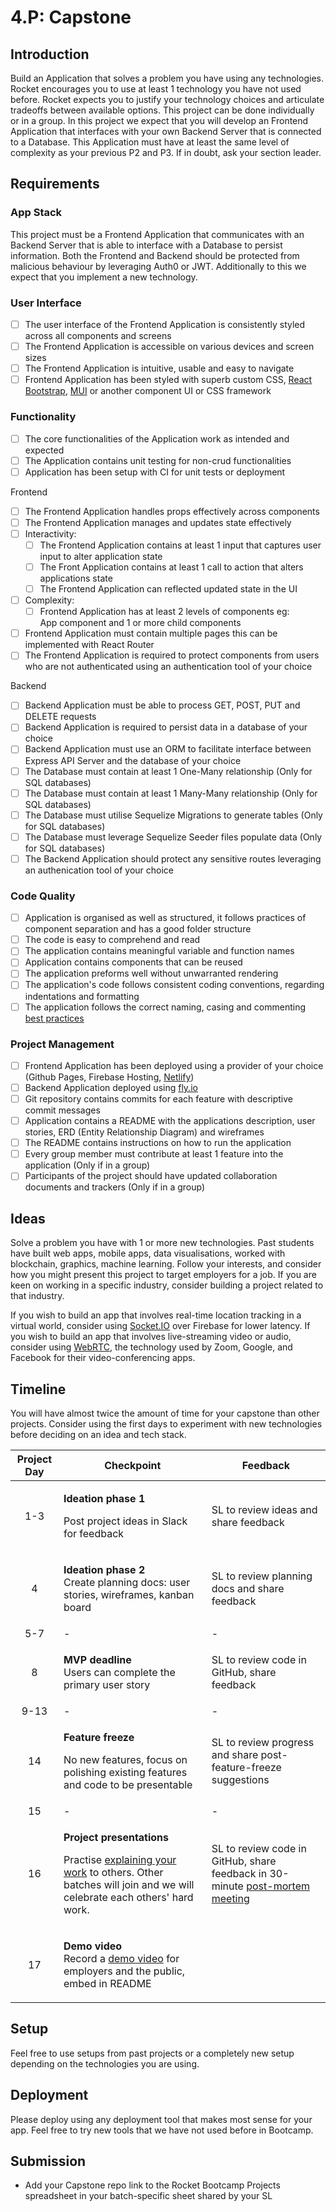# 4.P: Capstone

## Introduction

Build an Application that solves a problem you have using any technologies. Rocket encourages you to use at least 1 technology you have not used before. Rocket expects you to justify your technology choices and articulate tradeoffs between available options. This project can be done individually or in a group. In this project we expect that you will develop an Frontend Application that interfaces with your own Backend Server that is connected to a Database. This Application must have at least the same level of complexity as your previous P2 and P3. If in doubt, ask your section leader.

## Requirements

### App Stack

This project must be a Frontend Application that communicates with an Backend Server that is able to interface with a Database to persist information. Both the Frontend and Backend should be protected from malicious behaviour by leveraging Auth0 or JWT. Additionally to this we expect that you implement a new technology.

### User Interface

* [ ] The user interface of the Frontend Application is consistently styled across all components and screens
* [ ] The Frontend Application is accessible on various devices and screen sizes
* [ ] The Frontend Application is intuitive, usable and easy to navigate
* [ ] Frontend Application has been styled with superb custom CSS, <a href="https://react-bootstrap.github.io/components/alerts" target="_blank">React Bootstrap</a>, <a href="https://mui.com/core/" target="_blank">MUI</a> or another component UI or CSS framework

### Functionality&#x20;

* [ ] The core functionalities of the Application work as intended and expected
* [ ] The Application contains unit testing for non-crud functionalities
* [ ] Application has been setup with CI for unit tests or deployment

Frontend

* [ ] The Frontend Application handles props effectively across components
* [ ] The Frontend Application manages and updates state effectively
* [ ] Interactivity:
  * [ ] The Frontend Application contains at least 1 input that captures user input to alter application state&#x20;
  * [ ] The Front Application contains at least 1 call to action that alters applications state
  * [ ] The Frontend Application can reflected updated state in the UI
* [ ] Complexity:
  * [ ] Frontend Application has at least 2 levels of components eg: \
    App component and 1 or more child components
* [ ] Frontend Application must contain multiple pages this can be implemented with React Router
* [ ] The Frontend Application is required to protect components from users who are not authenticated using an authentication tool of your choice

Backend

* [ ] Backend Application must be able to process GET, POST, PUT and DELETE requests
* [ ] Backend Application is required to persist data in a database of your choice
* [ ] Backend Application must use an ORM to facilitate interface between Express API Server and the database of your choice
* [ ] The Database must contain at least 1 One-Many relationship (Only for SQL databases)
* [ ] The Database must contain at least 1 Many-Many relationship (Only for SQL databases)
* [ ] The Database must utilise Sequelize Migrations to generate tables (Only for SQL databases)
* [ ] The Database must leverage Sequelize Seeder files populate data (Only for SQL databases)
* [ ] The Backend Application should protect any sensitive routes leveraging an authenication tool of your choice

### Code Quality

* [ ] Application is organised as well as structured, it follows practices of component separation and has a good folder structure
* [ ] The code is easy to comprehend and read
* [ ] The application contains meaningful variable and function names
* [ ] Application contains components that can be reused
* [ ] The application preforms well without unwarranted rendering
* [ ] The application's code follows consistent coding conventions, regarding indentations and formatting
* [ ] The application follows the correct naming, casing and commenting [best practices](../general-reference/naming-casing-and-commenting-conventions.md)

### Project Management

* [ ] Frontend Application has been deployed using a provider of your choice (Github Pages, Firebase Hosting, <a href="https://www.netlify.com/" target="_blank">Netlify</a>)
* [ ] Backend Application deployed using <a href="https://fly.io/docs/" target="_blank">fly.io</a>
* [ ] Git repository contains commits for each feature with descriptive commit messages
* [ ] Application contains a README with the applications description, user stories, ERD (Entity Relationship Diagram) and wireframes
* [ ] The README contains instructions on how to run the application&#x20;
* [ ] Every group member must contribute at least 1 feature into the application (Only if in a group)
* [ ] Participants of the project should have updated collaboration documents and trackers  (Only if in a group)

## Ideas

Solve a problem you have with 1 or more new technologies. Past students have built web apps, mobile apps, data visualisations, worked with blockchain, graphics, machine learning. Follow your interests, and consider how you might present this project to target employers for a job. If you are keen on working in a specific industry, consider building a project related to that industry.

If you wish to build an app that involves real-time location tracking in a virtual world, consider using <a href="https://socket.io/" target="_blank">Socket.IO</a> over Firebase for lower latency. If you wish to build an app that involves live-streaming video or audio, consider using <a href="https://webrtc.org/" target="_blank">WebRTC</a>, the technology used by Zoom, Google, and Facebook for their video-conferencing apps.

## Timeline

You will have almost twice the amount of time for your capstone than other projects. Consider using the first days to experiment with new technologies before deciding on an idea and tech stack.

| Project Day | Checkpoint                                                                                                                                                                                                                        | Feedback                                                                                                                       |
| :---------: | --------------------------------------------------------------------------------------------------------------------------------------------------------------------------------------------------------------------------------- | ------------------------------------------------------------------------------------------------------------------------------ |
|     1-3     | <p><strong>Ideation phase 1</strong></p><p>Post project ideas in Slack for feedback</p>                                                                                                                                           | SL to review ideas and share feedback                                                                                          |
|      4      | <p><strong>Ideation phase 2</strong><br>Create planning docs: user stories, wireframes, kanban board</p>                                                                                                                          | SL to review planning docs and share feedback                                                                                  |
|     5-7     | -                                                                                                                                                                                                                                 | -                                                                                                                              |
|      8      | <p><strong>MVP deadline</strong><br>Users can complete the primary user story</p>                                                                                                                                                 | SL to review code in GitHub, share feedback                                                                                    |
|     9-13    | -                                                                                                                                                                                                                                 | -                                                                                                                              |
|      14     | <p><strong>Feature freeze</strong></p><p>No new features, focus on polishing existing features and code to be presentable</p>                                                                                                     | SL to review progress and share post-feature-freeze suggestions                                                                |
|      15     | -                                                                                                                                                                                                                                 | -                                                                                                                              |
|      16     | <p><strong>Project presentations</strong></p><p>Practise <a href="../logistics/course-methodology.md#presentations">explaining your work</a> to others. Other batches will join and we will celebrate each others' hard work.</p> | SL to review code in GitHub, share feedback in 30-minute [post-mortem meeting](../logistics/course-methodology.md#post-mortem) |
|      17     | <p><strong>Demo video</strong><br>Record a <a href="../logistics/course-methodology.md#demo-video">demo video</a> for employers and the public, embed in README</p>                                                               |                                                                                                                                |

## Setup

Feel free to use setups from past projects or a completely new setup depending on the technologies you are using.

## Deployment

Please deploy using any deployment tool that makes most sense for your app. Feel free to try new tools that we have not used before in Bootcamp.

## Submission

* Add your Capstone repo link to the Rocket Bootcamp Projects spreadsheet in your batch-specific sheet shared by your SL
